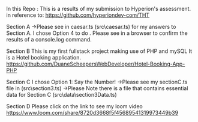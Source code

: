 In this Repo : This is a results of my submission to Hyperion's assessment.
in reference to: https://github.com/hyperiondev-com/THT

Section A
->Please see in caesar.ts (src\caesar.ts) for my answers to Section A.
I chose Option 4 to do .
Please see in a browser to confirm the results of a console.log command.

Section B
This is my first fullstack project making use of PHP and mySQL
It is a Hotel booking application.
https://github.com/DuaneScheepersWebDeveloper/Hotel-Booking-App-PHP

Section C
I chose Option 1: Say the Number!
->Please see my sectionC.ts file in (src\section3.ts)
->Please Note there is a file that contains essential data for Section C (src\data\section3Data.ts)

Section D
Please click on the link to see my loom video
https://www.loom.com/share/8720d3668f5f45689541319973449b39
